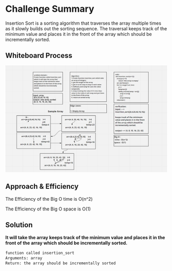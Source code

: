 # Challenge Summary

Insertion Sort is a sorting algorithm that traverses the array multiple times as it slowly builds out the sorting sequence. The traversal keeps track of the minimum value and places it in the front of the array which should be incrementally sorted.

## Whiteboard Process

![code26](sorted.PNG)

## Approach & Efficiency

The Efficiency of the Big O time is O(n^2)

The Efficiency of the Big O space is O(1)

## Solution

**It will take the array keeps track of the minimum value and places it in the front of the array which should be incrementally sorted.**

    function called insertion_sort
    Arguments: array
    Return: the array should be incrementally sorted
